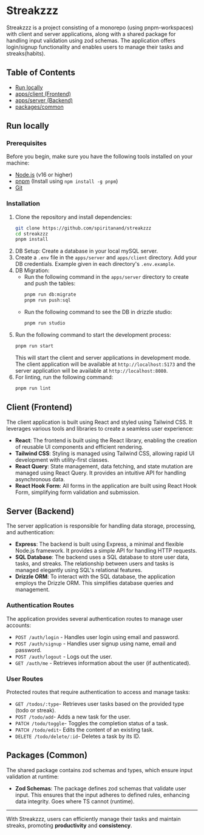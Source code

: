 # Streakzzz
Streakzzz is a project consisting of a monorepo (using pnpm-workspaces) with client and server applications, along with a shared package for handling input validation using zod schemas. The application offers login/signup functionality and enables users to manage their tasks and streaks(habits).

## Table of Contents
- [Run locally](#run-locally)  
- [apps/client (Frontend)](#client-frontend)
- [apps/server (Backend)](#server-backend)
- [packages/common](#packages-common)

## Run locally

### Prerequisites
Before you begin, make sure you have the following tools installed on your machine:
- [Node.js](https://nodejs.org/) (v16 or higher)
- [pnpm](https://pnpm.io/) (Install using `npm install -g pnpm`)
- [Git](https://git-scm.com/)

### Installation
1. Clone the repository and install dependencies:
    ```sh
    git clone https://github.com/spiritanand/streakzzz
    cd streakzzz
    pnpm install
    ```
2. DB Setup: Create a database in your local mySQL server.
3. Create a `.env` file in the `apps/server` and `apps/client` directory. Add your DB credentials. Example given in each directory's `.env.example`.
4. DB Migration:
   - Run the following command in the `apps/server` directory to create and push the tables:
     ```sh
     pnpm run db:migrate
     pnpm run push:sql
     ``` 
    - Run the following command to see the DB in drizzle studio:
      ```sh
      pnpm run studio
      ```  
5. Run the following command to start the development process:
    ```sh
    pnpm run start
    ```
   This will start the client and server applications in development mode. The client application will be available at `http://localhost:5173` and the server application will be available at `http://localhost:8080`.
6. For linting, run the following command:
    ```sh
    pnpm run lint
    ```

## Client (Frontend)
The client application is built using React and styled using Tailwind CSS. It leverages various tools and libraries to create a seamless user experience:
- **React**: The frontend is built using the React library, enabling the creation of reusable UI components and efficient rendering.
- **Tailwind CSS**: Styling is managed using Tailwind CSS, allowing rapid UI development with utility-first classes.
- **React Query**: State management, data fetching, and state mutation are managed using React Query. It provides an intuitive API for handling asynchronous data.
- **React Hook Form**: All forms in the application are built using React Hook Form, simplifying form validation and submission.

## Server (Backend)
The server application is responsible for handling data storage, processing, and authentication:
- **Express**: The backend is built using Express, a minimal and flexible Node.js framework. It provides a simple API for handling HTTP requests.
- **SQL Database**: The backend uses a SQL database to store user data, tasks, and streaks. The relationship between users and tasks is managed elegantly using SQL's relational features.
- **Drizzle ORM**: To interact with the SQL database, the application employs the Drizzle ORM. This simplifies database queries and management.

### Authentication Routes
The application provides several authentication routes to manage user accounts:
- `POST /auth/login` - Handles user login using email and password.
- `POST /auth/signup` - Handles user signup using name, email and password.
- `POST /auth/logout` - Logs out the user.
- `GET /auth/me` - Retrieves information about the user (if authenticated).

### User Routes
Protected routes that require authentication to access and manage tasks:
- `GET /todos/:type`- Retrieves user tasks based on the provided type (todo or streak).
- `POST /todo/add`- Adds a new task for the user.
- `PATCH /todo/toggle`- Toggles the completion status of a task.
- `PATCH /todo/edit`- Edits the content of an existing task.
- `DELETE /todo/delete/:id`- Deletes a task by its ID.


## Packages (Common)
The shared package contains zod schemas and types, which ensure input validation at runtime:
- **Zod Schemas**: The package defines zod schemas that validate user input. This ensures that the input adheres to defined rules, enhancing data integrity. Goes where TS cannot (runtime).

---

With Streakzzz, users can efficiently manage their tasks and maintain streaks, promoting **productivity** and **consistency**.
